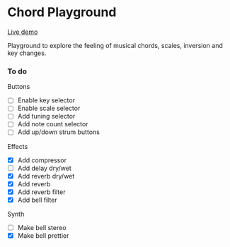 # Chord Playground

[Live demo](https://teuncm.github.io/chord-playground/)

Playground to explore the feeling of musical chords, scales, inversion and key changes.

### To do

Buttons
- [ ] Enable key selector
- [ ] Enable scale selector
- [ ] Add tuning selector
- [ ] Add note count selector
- [ ] Add up/down strum buttons

Effects
- [x] Add compressor
- [ ] Add delay dry/wet
- [x] Add reverb dry/wet
- [x] Add reverb
- [x] Add reverb filter
- [x] Add bell filter

Synth
- [ ] Make bell stereo
- [x] Make bell prettier